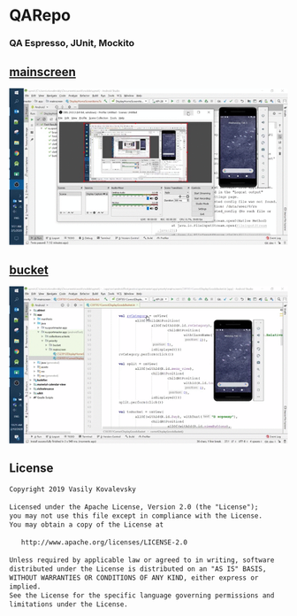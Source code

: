 # QARepo
### QA Espresso, JUnit, Mockito

## [mainscreen](https://github.com/eclorelavie/QARepo/tree/master/Espresso/mainscreen)

![](DisplayHomeScreenItemsTest.kt.gif)

## [bucket](https://github.com/eclorelavie/QARepo/tree/master/Espresso/bucket)

![](C597051CorrectDisplayGoodsBasket.gif)

## License

    Copyright 2019 Vasily Kovalevsky

    Licensed under the Apache License, Version 2.0 (the "License");
    you may not use this file except in compliance with the License.
    You may obtain a copy of the License at

       http://www.apache.org/licenses/LICENSE-2.0

    Unless required by applicable law or agreed to in writing, software
    distributed under the License is distributed on an "AS IS" BASIS,
    WITHOUT WARRANTIES OR CONDITIONS OF ANY KIND, either express or implied.
    See the License for the specific language governing permissions and
    limitations under the License.
